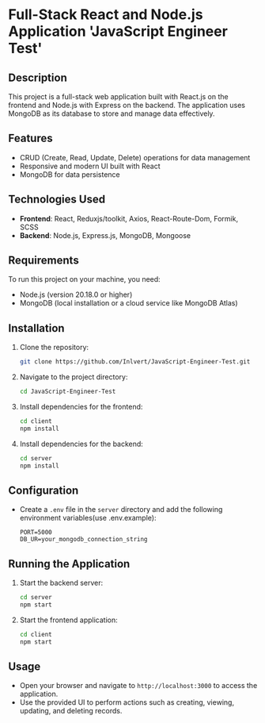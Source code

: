 # Full-Stack React and Node.js Application 'JavaScript Engineer Test'

## Description
This project is a full-stack web application built with React.js on the frontend and Node.js with Express on the backend. The application uses MongoDB as its database to store and manage data effectively.

## Features
- CRUD (Create, Read, Update, Delete) operations for data management
- Responsive and modern UI built with React
- MongoDB for data persistence

## Technologies Used
- **Frontend**: React, Reduxjs/toolkit, Axios, React-Route-Dom, Formik, SCSS
- **Backend**: Node.js, Express.js, MongoDB, Mongoose

## Requirements
To run this project on your machine, you need:
- Node.js (version 20.18.0 or higher)
- MongoDB (local installation or a cloud service like MongoDB Atlas)

## Installation

1. Clone the repository:
   ```bash
   git clone https://github.com/Inlvert/JavaScript-Engineer-Test.git
   ```
2. Navigate to the project directory:
   ```bash
   cd JavaScript-Engineer-Test
   ```
3. Install dependencies for the frontend:
   ```bash
   cd client
   npm install
   ```
4. Install dependencies for the backend:
   ```bash
   cd server
   npm install
   ```

## Configuration
- Create a `.env` file in the `server` directory and add the following environment variables(use .env.example):
  ```plaintext
  PORT=5000
  DB_UR=your_mongodb_connection_string
  ```

## Running the Application

1. Start the backend server:
   ```bash
   cd server
   npm start
   ```
2. Start the frontend application:
   ```bash
   cd client
   npm start
   ```

## Usage
- Open your browser and navigate to `http://localhost:3000` to access the application.
- Use the provided UI to perform actions such as creating, viewing, updating, and deleting records.
